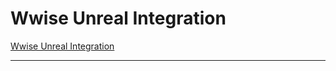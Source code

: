 # Wwise Unreal Integration

[Wwise Unreal Integration](https://www.audiokinetic.com/en/library/edge/?source=UE4&id=index.html)

---